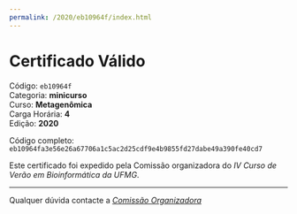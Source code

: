 ```yaml
---
permalink: /2020/eb10964f/index.html
---
```


# Certificado Válido

Código: `eb10964f`<br>
Categoria: **minicurso**<br>
Curso: **Metagenômica**<br>
Carga Horária: **4**<br>
Edição: **2020**<br>


Código completo: `eb10964fa3e56e26a67706a1c5ac2d25cdf9e4b9855fd27dabe49a390fe40cd7`


Este certificado foi expedido pela Comissão organizadora do *IV Curso de Verão em Bioinformática da UFMG*.

----

Qualquer dúvida contacte a [_Comissão Organizadora_](<mailto:cursobioinfoufmg@gmail.com$subject=[Certificados]>)

